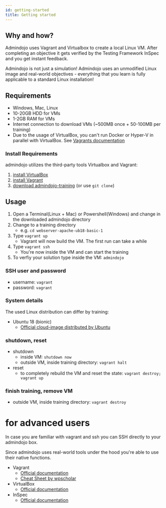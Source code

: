 ```yaml
---
id: getting-started
title: Getting started
---
```


## Why and how?

Admindojo uses Vagrant and Virtualbox to create a local Linux VM.
After completing an objective it gets verified by the Testing Framework InSpec and you get instant feedback.

Admindojo is not just a simulation! Admindojo uses an unmodified Linux image and real-world objectives - everything that you learn is fully applicable to a standard Linux installation! 

## Requirements
- Windows, Mac, Linux
- 10-20GB HDD for VMs
- 1-2GB RAM for VMs
- Internet connection to download VMs (~500MB once + 50-100MB per training)
- Due to the usage of VirtualBox, you can't run Docker or Hyper-V in parallel with VirtualBox. See [Vagrants documentation](https://www.vagrantup.com/docs/installation/)

### Install Requirements
admindojo utilizes the third-party tools Virtualbox and Vagrant: 

1. [install VirtualBox](https://www.virtualbox.org/)
2. [install Vagrant](https://www.vagrantup.com/downloads.html)
3. [download admindojo-training](https://github.com/admindojo/admindojo-training/archive/master.zip) (or use `git clone`)

## Usage

1. Open a Terminal(Linux + Mac) or Powershell(Windows) and change in the downloaded admindojo directory
2. Change to a training directory
    - e.g. `cd webserver-apache-ub18-basic-1`
3. Type `vagrant up`
    - Vagrant will now build the VM. The first run can take a while 
4. Type `vagrant ssh`
    - You're now inside the VM and can start the training
5. To verfiy your solution type inside the VM: `admindojo`

### SSH user and password
- username: `vagrant`
- password: `vagrant`

### System details
The used Linux distribution can differ by training:
- Ubuntu 18 (bionic)
    - [Official cloud-image distributed by Ubuntu](https://app.vagrantup.com/ubuntu/boxes/bionic64)
    
### shutdown, reset
- shutdown
    - inside VM: `shutdown now`
    - outside VM, inside training directory: `vagrant halt`
- reset
    - to completely rebuild the VM and reset the state: `vagrant destroy; vagrant up` 
    
### finish training, remove VM
- outside VM, inside training directory: `vagrant destroy`

# for advanced users

In case you are familiar with vagrant and ssh you can SSH directly to your admindojo box.

Since admindojo uses real-world tools under the hood you're able to use their native functions.

- Vagrant 
    - [Official documentation](https://www.vagrantup.com/docs/cli/)
    - [Cheat Sheet by wpscholar](https://gist.github.com/wpscholar/a49594e2e2b918f4d0c4)
- VirtualBox
    - [Official documentation](https://www.virtualbox.org/wiki/End-user_documentation)
- InSpec 
    - [Official documentation](https://www.inspec.io/docs/reference/cli/)